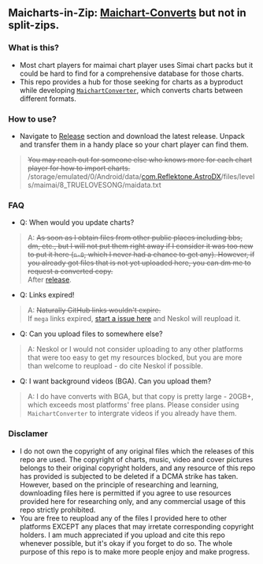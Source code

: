 ## Maicharts-in-Zip: [Maichart-Converts](https://github.com/Neskol/Maichart-Converts) but not in split-zips.

### What is this?
- Most chart players for maimai chart player uses Simai chart packs but it could be hard to find for a comprehensive database for those charts.
- This repo provides a hub for those seeking for charts as a byproduct while developing [`MaichartConverter`](https://github.com/Neskol/MaichartConverter), which converts charts between different formats.

### How to use?
- Navigate to [Release](https://github.com/I21b/Maicharts-in-Zip/releases) section and download the latest release. Unpack and transfer them in a handy place so your chart player can find them.
> ~~You may reach out for someone else who knows more for each chart player for how to import charts.~~<br>
> /storage/emulated/0/Android/data/[com.Reflektone.AstroDX](https://github.com/2394425147/astrodx)/files/levels/maimai/8_TRUELOVESONG/maidata.txt

### FAQ
- Q: When would you update charts?
> A: ~~As soon as I obtain files from other public places including bbs, dm, etc., but I will not put them right away if I consider it was too new to put it here (`n-0`, which I never had a chance to get any). However, if you already got files that is not yet uploaded here, you can dm me to request a converted copy.~~<br>
> After [release](https://github.com/Neskol/Maichart-Converts/releases).

- Q: Links expired!
> A: ~~Naturally GitHub links wouldn't expire.~~<br>
> If `mega` links expired, [start a issue here](https://github.com/Neskol/Maichart-Converts/issues/new) and Neskol will reupload it.

- Q: Can you upload files to somewhere else?
> A: Neskol or I would not consider uploading to any other platforms that were too easy to get my resources blocked, but you are more than welcome to reupload - do cite Neskol if possible.

- Q: I want background videos (BGA). Can you upload them?
> A: I do have converts with BGA, but that copy is pretty large - 20GB+, which exceeds most platforms' free plans. Please consider using `MaichartConverter` to intergrate videos if you already have them.

### Disclamer
- I do not own the copyright of any original files which the releases of this repo are used. The copyright of charts, music, video and cover pictures belongs to their original copyright holders, and any resource of this repo has provided is subjected to be deleted if a DCMA strike has taken. However, based on the principle of researching and learning, downloading files here is permitted if you agree to use resources provided here for researching only, and any commercial usage of this repo strictly prohibited.
- You are free to reupload any of the files I provided here to other platforms EXCEPT any places that may irretate corresponding copyright holders. I am much appreciated if you upload and cite this repo whenever possible, but it's okay if you forget to do so. The whole purpose of this repo is to make more people enjoy and make progress.
